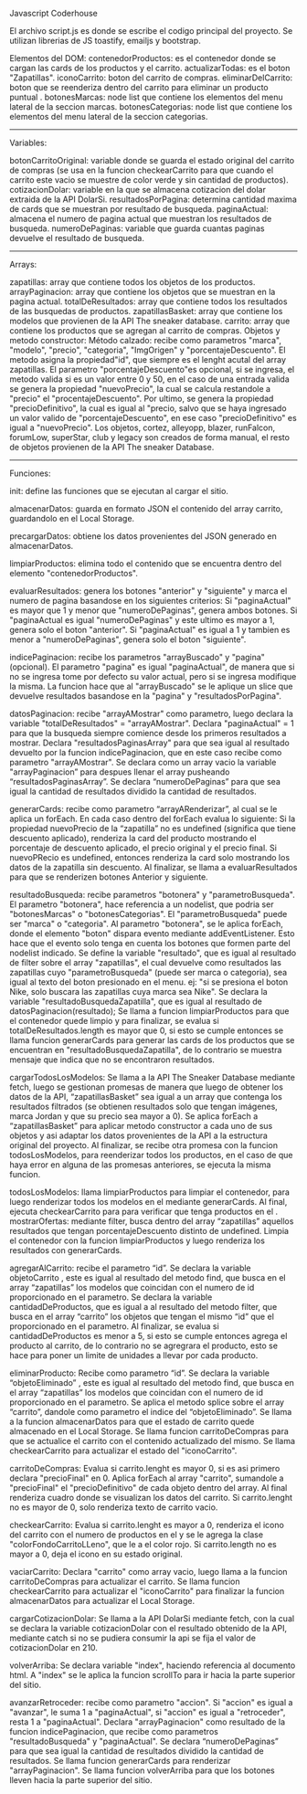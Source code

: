 Javascript Coderhouse

El archivo script.js es donde se escribe el codigo principal del proyecto.
Se utilizan librerias de JS toastify, emailjs y bootstrap.

Elementos del DOM:
contenedorProductos:  es el contenedor donde se cargan las cards de los productos y el carrito.
actualizarTodas: es el boton "Zapatillas".
iconoCarrito: boton del carrito de compras.
eliminarDelCarrito: boton que se reenderiza dentro del carrito para eliminar un producto puntual .
botonesMarcas: node list que contiene los elementos del menu lateral de la seccion marcas.
botonesCategorias: node list que contiene los elementos del menu lateral de la seccion categorias.

--------------------------------------------------------------------------------------------------------


Variables:

botonCarritoOriginal:  variable donde se guarda el estado original del carrito de compras (se usa en la funcion checkearCarrito para que cuando el carrito este vacio se muestre de color verde y sin cantidad de productos).
cotizacionDolar: variable en la que se almacena cotizacion del dolar extraida de la API DolarSi.
resultadosPorPagina:  determina cantidad maxima de cards que se muestran por resultado de busqueda.
paginaActual: almacena el numero de pagina actual que muestran los resultados de busqueda.
numeroDePaginas: variable que guarda cuantas paginas devuelve el resultado de busqueda.


--------------------------------------------------------------------------------------------------
Arrays:

zapatillas: array que contiene todos los objetos de los productos.
arrayPaginacion: array que contiene los objetos que se muestran en la pagina actual.
totalDeResultados: array que contiene todos los resultados de las busquedas de productos.
zapatillasBasket: array que contiene los modelos que provienen de la API The sneaker database.
carrito: array que contiene los productos que se agregan al carrito de compras.
Objetos y metodo constructor:
Método calzado: recibe como parametros "marca", "modelo", "precio", "categoria", "ImgOrigen" y "porcentajeDescuento".
El metodo asigna la propiedad"id", que siempre es el lenght acutal del array zapatillas.
El parametro "porcentajeDescuento"es opcional, si se ingresa, el metodo valida si es un valor entre 0 y 50, en el caso de una entrada valida se genera la propiedad "nuevoPrecio", la cual se calcula restandole a "precio" el "procentajeDescuento".
Por ultimo, se genera la propiedad "precioDefinitivo", la cual es igual al "precio, salvo que se haya ingresado un valor valido de "porcentajeDescuento", en ese caso "precioDefinitivo" es igual a "nuevoPrecio".
Los objetos, cortez, alleyopp, blazer, runFalcon, forumLow, superStar, club y legacy son creados de forma manual, el resto de objetos provienen de la API The sneaker Database.

-----------------------------------------------------------------------------------------------------------------------
Funciones:

init: define las funciones que se ejecutan al cargar el sitio.


almacenarDatos: guarda en formato JSON el contenido del array carrito, guardandolo en el Local Storage.


precargarDatos: obtiene los datos provenientes del JSON generado en almacenarDatos.


limpiarProductos: elimina todo el contenido que se encuentra dentro del elemento "contenedorProductos".


evaluarResultados: genera los botones "anterior" y "siguiente" y marca el numero de pagina basandose en los siguientes criterios:
Si "paginaActual" es mayor que 1 y menor que "numeroDePaginas", genera ambos botones.
Si "paginaActual es igual "numeroDePaginas" y este ultimo es mayor a 1, genera solo el boton "anterior".
Si "paginaActual" es igual a 1 y tambien es menor a "numeroDePaginas", genera solo el boton "siguiente".


indicePaginacion: recibe los parametros "arrayBuscado" y "pagina"(opcional).
El parametro "pagina" es igual "paginaActual", de manera que si no se ingresa tome por defecto su valor actual, pero si se ingresa modifique la misma.
La funcion hace que al "arrayBuscado" se le aplique un slice que devuelve resultados basandose en la "pagina" y "resultadosPorPagina".


datosPaginacion: recibe "arrayAMostrar" como parametro, luego declara la variable "totalDeResultados" = "arrayAMostrar".
Declara "paginaActual" = 1 para que la busqueda siempre comience desde los primeros resultados a mostrar.
Declara "resultadosPaginasArray" para que sea igual al resultado devuelto por la funcion indicePaginacion, que en este caso recibe como parametro "arrayAMostrar".
Se declara como un array vacio la variable "arrayPaginacion” para despues llenar el array pusheando “resultadosPaginasArray”.
Se declara “numeroDePaginas” para que sea igual la cantidad de resultados dividido la cantidad de resultados.


generarCards: recibe como parametro “arrayARenderizar”, al cual se le aplica un forEach.
En cada caso dentro del forEach evalua lo siguiente:
Si la propiedad nuevoPrecio de la “zapatilla” no es undefined (significa que tiene descuento aplicado), renderiza la card del producto mostrando el porcentaje de descuento aplicado, el precio original y el precio final.
Si nuevoPRecio es undefined, entonces renderiza la card solo mostrando los datos de la zapatilla sin descuento.
Al finalizar, se llama a evaluarResultados para que se renderizen botones Anterior y siguiente.


resultadoBusqueda: recibe parametros "botonera" y "parametroBusqueda".
El parametro "botonera", hace referencia a un nodelist, que podria ser "botonesMarcas" o "botonesCategorias".
El "parametroBusqueda" puede ser "marca" o "categoria".
Al parametro "botonera", se le aplica forEach, donde el elemento "boton" dispara evento mediante addEventListener.
Esto hace que el evento solo tenga en cuenta los botones que formen parte del nodelist indicado.
Se define la variable "resultado", que es igual al resultado de filter sobre el array "zapatillas", el cual devuelve como resultados las zapatillas cuyo "parametroBusqueda" (puede ser marca o categoria), sea igual al texto del boton presionado en el menu. ej: "si se presiona el boton Nike, solo buscara las zapatillas cuya marca sea Nike".
Se declara la variable "resultadoBusquedaZapatilla", que es igual al resultado de datosPaginacion(resultado);
Se llama a funcion limpiarProductos para que el contenedor quede limpio y para finalizar, se evalua si totalDeResultados.length es mayor que 0, si esto se cumple entonces se llama funcion generarCards para generar las cards de los productos que se encuentran en "resultadoBusquedaZapatilla", de lo contrario se muestra mensaje que indica que no se encontraron resultados.


cargarTodosLosModelos: Se llama a la API The Sneaker Database mediante fetch, luego se gestionan promesas de manera que luego de obtener los datos de la API, “zapatillasBasket” sea igual a un array que contenga los resultados filtrados (se obtienen resultados solo que tengan imágenes, marca Jordan y que su precio sea mayor a 0).
Se aplica forEach a “zapatillasBasket” para aplicar metodo constructor a cada uno de sus objetos y asi adaptar los datos provenientes de la API a la estructura original del proyecto.
Al finalizar, se recibe otra promesa con la funcion todosLosModelos, para reenderizar todos los productos, en el caso de que haya error en alguna de las promesas anteriores, se ejecuta la misma funcion.


todosLosModelos: llama limpiarProductos para limpiar el contenedor, para luego renderizar todos los modelos en el mediante generarCards. Al final, ejecuta checkearCarrito para para verificar que tenga productos en el .
mostrarOfertas: mediante filter, busca dentro del array “zapatillas” aquellos resultados que tengan porcentajeDescuento distinto de undefined.
Limpia el contenedor con la funcion limpiarProductos y luego renderiza los resultados con generarCards.


agregarAlCarrito: recibe el parametro “id”. Se declara la variable objetoCarrito , este es igual al resultado del metodo find, que busca en el array “zapatillas” los modelos que coincidan con el numero de id proporcionado en el parametro.
Se declara la variable cantidadDeProductos, que es igual a al resultado del metodo filter, que busca en el array “carrito” los objetos que tengan el mismo “id” que el proporcionado en el parametro.
Al finalizar, se evalua si cantidadDeProductos es menor a 5, si esto se cumple entonces agrega el producto al carrito, de lo contrario no se agregrara el producto, esto se hace para poner un limite de unidades a llevar por cada producto.


eliminarProducto: Recibe como parametro “id”. Se declara la variable “objetoEliminado” , este es igual al resultado del metodo find, que busca en el array “zapatillas” los modelos que coincidan con el numero de id proporcionado en el parametro.
Se aplica el metodo splice sobre el array “carrito”, dandole como parametro el indice del “objetoEliminado”.
Se llama a la funcion almacenarDatos para que el estado de carrito quede almacenado en el Local Storage.
Se llama funcion carritoDeCompras para que se actualice el carrito con el contenido actualizado del mismo.
Se llama checkearCarrito para actualizar el estado del "iconoCarrito".


carritoDeCompras: Evalua si carrito.lenght es mayor 0, si es asi primero declara "precioFinal" en 0.
Aplica forEach al array "carrito", sumandole a "precioFinal" el "precioDefinitivo" de cada objeto dentro del array. Al final renderiza cuadro donde se visualizan los datos del carrito.
Si carrito.lenght no es mayor de 0, solo renderiza texto de carrito vacio.


checkearCarrito: Evalua si carrito.lenght es mayor a 0, renderiza el icono del carrito con el numero de productos en el y se le agrega la clase "colorFondoCarritoLLeno", que le a el color rojo.
Si carrito.length no es mayor a 0, deja el icono en su estado original.


vaciarCarrito: Declara "carrito" como array vacio, luego llama a la funcion carritoDeCompras para actualizar el carrito. Se llama funcion checkearCarrito para actualizar el "iconoCarrito" para finalizar la funcion almacenarDatos para actualizar el Local Storage.


cargarCotizacionDolar: Se llama a la API DolarSi mediante fetch, con la cual se declara la variable cotizacionDolar con el resultado obtenido de la API, mediante catch si no se pudiera consumir la api se fija el valor de cotizacionDolar en 210.


volverArriba: Se declara variable "index", haciendo referencia al documento html.
A "index" se le aplica la funcion scrollTo para ir hacia la parte superior del sitio.


avanzarRetroceder: recibe como parametro "accion".
Si "accion" es igual a "avanzar", le suma 1 a "paginaActual", si "accion" es igual a "retroceder", resta 1 a "paginaActual".
Declara "arrayPaginacion" como resultado de la funcion indicePaginacion, que recibe como parametros "resultadoBusqueda" y "paginaActual".
Se declara “numeroDePaginas” para que sea igual la cantidad de resultados dividido la cantidad de resultados.
Se llama funcion generarCards para renderizar "arrayPaginacion".
Se llama funcion volverArriba para que los botones lleven hacia la parte superior del sitio.
